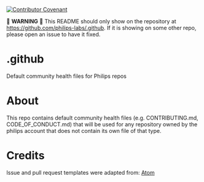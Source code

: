 [![Contributor Covenant](https://img.shields.io/badge/Contributor%20Covenant-v2.0%20adopted-ff69b4.svg)](code_of_conduct.md)

:rotating_light: **WARNING** :rotating_light: This README should only show on the repository at https://github.com/philips-labs/.github. If it is showing on some other repo, please open an issue to have it fixed.

# .github
Default community health files for Philips repos

# About
This repo contains default community health files (e.g. CONTRIBUTING.md, CODE_OF_CONDUCT.md) that will be used for any repository owned by the philips account that does not contain its own file of that type.

# Credits
Issue and pull request templates were adapted from: [Atom](https://github.com/atom/.github)
